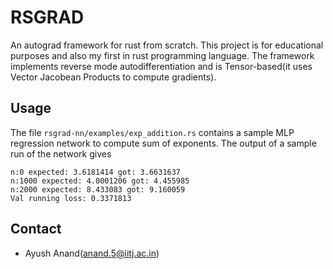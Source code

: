 # RSGRAD

An autograd framework for rust from scratch. This project is for educational purposes and also my first in rust programming language. The framework implements reverse mode autodifferentiation and is Tensor-based(it uses Vector Jacobean Products to compute gradients).

## Usage

The file `rsgrad-nn/examples/exp_addition.rs` contains a sample MLP regression network to compute sum of exponents. The output of a sample run of the network gives
```
n:0 expected: 3.6181414 got: 3.6631637
n:1000 expected: 4.0001206 got: 4.455985
n:2000 expected: 8.433083 got: 9.160059
Val running loss: 0.3371813
```

## Contact

- Ayush Anand(anand.5@iitj.ac.in)
